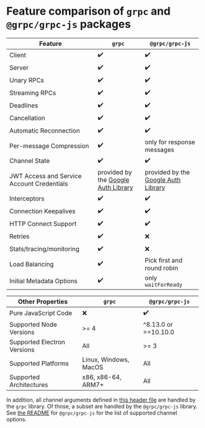 # Feature comparison of `grpc` and `@grpc/grpc-js` packages

Feature | `grpc` | `@grpc/grpc-js`
--------|--------|----------
Client | :heavy_check_mark: | :heavy_check_mark:
Server | :heavy_check_mark: | :heavy_check_mark:
Unary RPCs | :heavy_check_mark: | :heavy_check_mark:
Streaming RPCs | :heavy_check_mark: | :heavy_check_mark:
Deadlines | :heavy_check_mark: | :heavy_check_mark:
Cancellation | :heavy_check_mark: | :heavy_check_mark:
Automatic Reconnection | :heavy_check_mark: | :heavy_check_mark:
Per-message Compression | :heavy_check_mark: | only for response messages
Channel State | :heavy_check_mark: | :heavy_check_mark:
JWT Access and Service Account Credentials | provided by the [Google Auth Library](https://www.npmjs.com/package/google-auth-library) | provided by the [Google Auth Library](https://www.npmjs.com/package/google-auth-library)
Interceptors | :heavy_check_mark: | :heavy_check_mark:
Connection Keepalives | :heavy_check_mark: | :heavy_check_mark:
HTTP Connect Support | :heavy_check_mark: | :heavy_check_mark:
Retries | :heavy_check_mark: | :x:
Stats/tracing/monitoring | :heavy_check_mark: | :x:
Load Balancing | :heavy_check_mark: | Pick first and round robin
Initial Metadata Options | :heavy_check_mark: | only `waitForReady`

Other Properties | `grpc` | `@grpc/grpc-js`
-----------------|--------|----------------
Pure JavaScript Code | :x: | :heavy_check_mark:
Supported Node Versions | >= 4 | ^8.13.0 or >=10.10.0
Supported Electron Versions | All | >= 3
Supported Platforms | Linux, Windows, MacOS | All
Supported Architectures | x86, x86-64, ARM7+ | All

In addition, all channel arguments defined in [this header file](https://github.com/grpc/grpc/blob/master/include/grpc/impl/codegen/grpc_types.h) are handled by the `grpc` library.
Of those, a subset are handled by the `@grpc/grpc-js` library. See [the README](https://github.com/grpc/grpc-node/blob/master/packages/grpc-js/README.md#supported-channel-options) for `@grpc/grpc-js` for the list of supported channel options.
